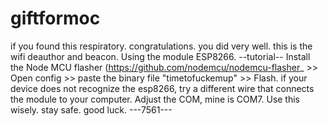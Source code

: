 # giftformoc
if you found this respiratory. congratulations. you did very well.
this is the wifi deauthor and beacon. Using the module ESP8266.
--tutorial--
Install the Node MCU flasher (https://github.com/nodemcu/nodemcu-flasher_ >> Open config >> paste the binary file "timetofuckemup" >> Flash.
if your device does not recognize the esp8266, try a different wire that connects the module to your computer. 
Adjust the COM, mine is COM7.
Use this wisely. stay safe. good luck.
---7561---
                                        
